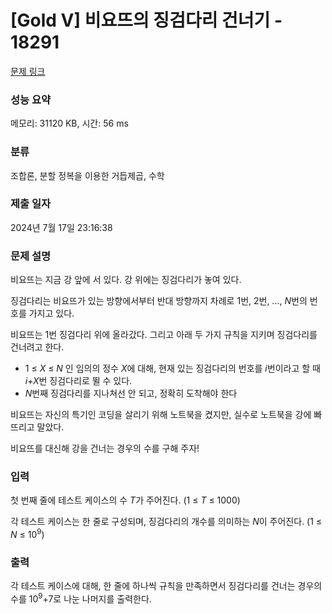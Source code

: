 # [Gold V] 비요뜨의 징검다리 건너기 - 18291 

[문제 링크](https://www.acmicpc.net/problem/18291) 

### 성능 요약

메모리: 31120 KB, 시간: 56 ms

### 분류

조합론, 분할 정복을 이용한 거듭제곱, 수학

### 제출 일자

2024년 7월 17일 23:16:38

### 문제 설명

<p>비요뜨는 지금 강 앞에 서 있다. 강 위에는 징검다리가 놓여 있다.</p>

<p>징검다리는 비요뜨가 있는 방향에서부터 반대 방향까지 차례로 1번, 2번, ..., <em>N</em>번의 번호를 가지고 있다.</p>

<p>비요뜨는 1번 징검다리 위에 올라갔다. 그리고 아래 두 가지 규칙을 지키며 징검다리를 건너려고 한다.</p>

<ul>
	<li>1 ≤ <em>X</em> ≤ <em>N</em> 인 임의의 정수 <em>X</em>에 대해, 현재 있는 징검다리의 번호를 <em>i</em>번이라고 할 때 <em>i+X</em>번 징검다리로 뛸 수 있다.</li>
	<li><em>N</em>번째 징검다리를 지나쳐선 안 되고, 정확히 도착해야 한다</li>
</ul>

<p>비요뜨는 자신의 특기인 코딩을 살리기 위해 노트북을 켰지만, 실수로 노트북을 강에 빠뜨리고 말았다.</p>

<p>비요뜨를 대신해 강을 건너는 경우의 수를 구해 주자!</p>

### 입력 

 <p>첫 번째 줄에 테스트 케이스의 수 <em>T</em>가 주어진다. (1 ≤ <em>T</em> ≤ 1000)</p>

<p>각 테스트 케이스는 한 줄로 구성되며, 징검다리의 개수를 의미하는 <em>N</em>이 주어진다. (1 ≤ <em>N</em> ≤ 10<sup>9</sup>)</p>

### 출력 

 <p>각 테스트 케이스에 대해, 한 줄에 하나씩 규칙을 만족하면서 징검다리를 건너는 경우의 수를 10<sup>9</sup>+7로 나눈 나머지를 출력한다.</p>

